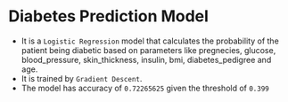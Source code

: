 # Diabetes Prediction Model
- It is a `Logistic Regression` model that calculates the probability of the patient being diabetic based on parameters like pregnecies, glucose, blood_pressure, skin_thickness, insulin, bmi, diabetes_pedigree and age.
- It is trained by `Gradient Descent`.
- The model has accuracy of `0.72265625` given the threshold of `0.399`
